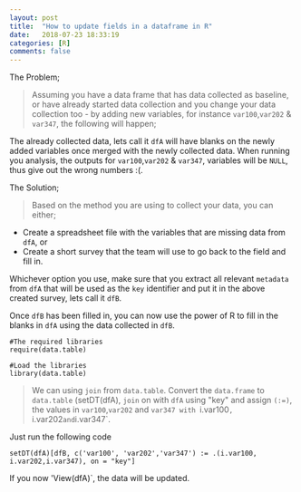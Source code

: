 ```yaml
---
layout: post
title:  "How to update fields in a dataframe in R"
date:   2018-07-23 18:33:19
categories: [R]
comments: false
---
```

The Problem;

> Assuming you have a data frame that has data collected as baseline, or have already started data collection and you change your data collection too - by adding new variables, for instance `var100`,`var202` & `var347`, the following will happen;

The already collected data, lets call it `dfA` will have blanks on the newly added variables once merged with the newly collected data. When running you analysis, the outputs for `var100`,`var202` & `var347`, variables will be `NULL`, thus give out the wrong numbers :(.

The Solution;

> Based on the method you are using to collect your data, you can either;
- Create a spreadsheet file with the variables that are missing data from `dfA`, or
- Create a short survey that the team will use to go back to the field and fill in.

Whichever option you use, make sure that you extract all relevant `metadata` from `dfA` that will be used as the `key` identifier and put it in the above created survey, lets call it `dfB`.

Once `dfB` has been filled in, you can now use the power of R to fill in the blanks in `dfA` using the data collected in `dfB`.

~~~
#The required libraries
require(data.table)

#Load the libraries
library(data.table)  
~~~

> We can using `join` from `data.table`. Convert the `data.frame` to `data.table` (setDT(dfA), `join` on with `dfA` using "key" and assign 
`(:=)`, the values in `var100`,`var202` and `var347 with `i.var100`, `i.var202` and `i.var347`.

Just run the following code

~~~
setDT(dfA)[dfB, c('var100', 'var202','var347') := .(i.var100, i.var202,i.var347), on = "key"]
~~~

If you now 'View(dfA)`, the data will be updated.


